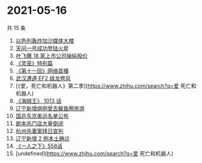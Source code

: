 # 2021-05-16

共 15 条

<!-- BEGIN -->
<!-- 最后更新时间 Sun May 16 2021 15:12:21 GMT+0800 (China Standard Time) -->

1. [以色列轰炸加沙媒体大楼](https://www.zhihu.com/search?q=以色列)
2. [天问一号成功登陆火星](https://www.zhihu.com/search?q=天问一号)
3. [叶飞曝 18 家上市公司操纵股价](https://www.zhihu.com/search?q=叶飞)
4. [《灵笼》特别篇](https://www.zhihu.com/search?q=灵笼)
5. [《第十一回》网络首播](https://www.zhihu.com/search?q=第十一回)
6. [武汉遭遇 EF2 级龙卷风](https://www.zhihu.com/search?q=武汉龙卷风)
7. [《爱，死亡和机器人》第二季](https://www.zhihu.com/search?q=爱 死亡和机器人)
8. [《海贼王》 1013 话](https://www.zhihu.com/search?q=海贼王)
9. [辽宁新增病例曾去鲅鱼圈旅游](https://www.zhihu.com/search?q=辽宁新增)
10. [国乒东京奥运名单公布](https://www.zhihu.com/search?q=国乒奥运名单)
11. [剧本杀门店大量倒闭](https://www.zhihu.com/search?q=剧本杀)
12. [杭州杀妻案择日宣判](https://www.zhihu.com/search?q=杭州杀妻案)
13. [辽宁新增 2 例本土确诊](https://www.zhihu.com/search?q=辽宁新增)
14. [《一人之下》558话](https://www.zhihu.com/search?q=一人之下漫画)
15. [undefined](https://www.zhihu.com/search?q=爱 死亡和机器人)

<!-- END -->
